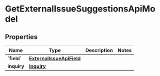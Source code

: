 
# GetExternalIssueSuggestionsApiModel

## Properties
| Name | Type | Description | Notes |
| ------------ | ------------- | ------------- | ------------- |
| **&#x60;field&#x60;** | [**ExternalIssueApiField**](ExternalIssueApiField.md) |  |  |
| **inquiry** | [**Inquiry**](Inquiry.md) |  |  |



